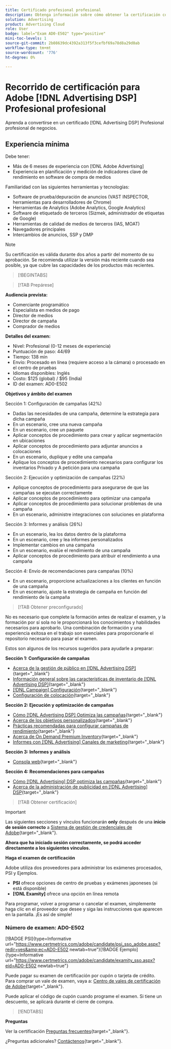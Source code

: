 ```yaml
---
title: Certificado profesional profesional
description: Obtenga información sobre cómo obtener la certificación como Adobe [!DNL Advertising DSP] Profesional profesional de negocios.
solution: Advertising
product: Advertising Cloud
role: User
badge: label="Exam AD0-E502" type="positive"
mini-toc-levels: 1
source-git-commit: 2b08639dc4392a313f5f3cefbf69a78d8a29d0ab
workflow-type: tm+mt
source-wordcount: '776'
ht-degree: 0%

---
```


# Recorrido de certificación para Adobe [!DNL Advertising DSP] Profesional profesional

Aprenda a convertirse en un certificado [!DNL Advertising DSP] Profesional profesional de negocios.

## Experiencia mínima

Debe tener:

* Más de 6 meses de experiencia con [!DNL Adobe Advertising]
* Experiencia en planificación y medición de indicadores clave de rendimiento en software de compra de medios

Familiaridad con las siguientes herramientas y tecnologías:

* Software de prueba/depuración de anuncios (VAST INSPECTOR, herramientas para desarrolladores de Chrome)
* Herramientas de Analytics (Adobe Analytics, Google Analytics)
* Software de etiquetado de terceros (Sizmek, administrador de etiquetas de Google)
* Herramientas de calidad de medios de terceros (IAS, MOAT)
* Navegadores principales
* Intercambios de anuncios, SSP y DMP

>[!NOTE]
>
>Su certificación es válida durante dos años a partir del momento de su aprobación. Se recomienda utilizar la versión más reciente cuando sea posible, ya que cubre las capacidades de los productos más recientes.

>[!BEGINTABS]

>[!TAB Prepárese]

**Audiencia prevista:**

* Comerciante programático
* Especialista en medios de pago
* Director de medios
* Director de campaña
* Comprador de medios

**Detalles del examen:**

* Nivel: Profesional (0-12 meses de experiencia)
* Puntuación de paso: 44/69
* Tiempo: 138 min
* Envío: Procesado en línea (requiere acceso a la cámara) o procesado en el centro de pruebas
* Idiomas disponibles: Inglés
* Costo: $125 (global) / $95 (India)
* ID del examen: AD0-E502

**Objetivos y ámbito del examen**

Sección 1: Configuración de campañas (42%)

* Dadas las necesidades de una campaña, determine la estrategia para dicha campaña
* En un escenario, cree una nueva campaña
* En un escenario, cree un paquete
* Aplicar conceptos de procedimiento para crear y aplicar segmentación en ubicaciones
* Aplicar conceptos de procedimiento para adjuntar anuncios a colocaciones
* En un escenario, duplique y edite una campaña
* Aplique los conceptos de procedimiento necesarios para configurar los inventarios Privado y A petición para una campaña

Sección 2: Ejecución y optimización de campañas (22%)

* Aplique conceptos de procedimiento para asegurarse de que las campañas se ejecutan correctamente
* Aplicar conceptos de procedimiento para optimizar una campaña
* Aplicar conceptos de procedimiento para solucionar problemas de una campaña
* En un escenario, administre integraciones con soluciones en plataforma

Sección 3: Informes y análisis (26%)

* En un escenario, lea los datos dentro de la plataforma
* En un escenario, cree y lea informes personalizados
* Implementar cambios en una campaña
* En un escenario, evalúe el rendimiento de una campaña
* Aplicar conceptos de procedimiento para atribuir el rendimiento a una campaña

Sección 4: Envío de recomendaciones para campañas (10%)

* En un escenario, proporcione actualizaciones a los clientes en función de una campaña
* En un escenario, ajuste la estrategia de campaña en función del rendimiento de la campaña

>[!TAB Obtener preconfigurado]

No es necesario que complete la formación antes de realizar el examen, y la formación por sí sola no le proporcionará los conocimientos y habilidades necesarios para aprobarlo. Una combinación de formación y una experiencia exitosa en el trabajo son esenciales para proporcionarle el repositorio necesario para pasar el examen.

Estos son algunos de los recursos sugeridos para ayudarle a preparar:

**Sección 1: Configuración de campañas**


* [Acerca de la gestión de público en [!DNL Advertising DSP]](https://experienceleague.adobe.com/docs/advertising/dsp/audiences/audience-about.html?lang=en){target="_blank"}
* [Información general sobre las características de inventario de [!DNL Advertising DSP]](https://experienceleague.adobe.com/docs/advertising/dsp/inventory/inventory-overview.html?lang=en){target="_blank"}
* [[!DNL Campaign] Configuración](https://experienceleague.adobe.com/docs/advertising/dsp/campaign-management/campaigns/campaign-settings.html?lang=en){target="_blank"}
* [Configuración de colocación](https://experienceleague.adobe.com/docs/advertising/dsp/campaign-management/placements/placement-settings.html?lang=en){target="_blank"}

**Sección 2: Ejecución y optimización de campañas**

* [Cómo [!DNL Advertising DSP] Optimiza las campañas](https://experienceleague.adobe.com/docs/advertising/dsp/optimization/optimization-how-dsp-optimizes-campaigns.html?lang=en){target="_blank"}
* [Acerca de los objetivos personalizados](https://experienceleague.adobe.com/docs/advertising/dsp/optimization/custom-goals/custom-goal-about.html?lang=en){target="_blank"}
* [Prácticas recomendadas para configurar campañas de rendimiento](https://experienceleague.adobe.com/docs/advertising/dsp/optimization/campaign-best-practices-performance.html?lang=en){target="_blank"}
* [Acerca de On Demand Premium Inventory](https://experienceleague.adobe.com/docs/advertising/dsp/inventory/on-demand/on-demand-inventory-about.html?lang=en){target="_blank"}
* [Informes con [!DNL Advertising] Canales de marketing](https://experienceleague.adobe.com/docs/analytics-learn/tutorials/integrations/ad-cloud/reporting-with-advertising-cloud-marketing-channels.html?lang=en){target="_blank"}

**Sección 3: Informes y análisis**

* [Consola web](https://experienceleague.adobe.com/docs/experience-manager-65/deploying/configuring/web-console.html?lang=en){target="_blank"}

**Sección 4: Recomendaciones para campañas**

* [Cómo [!DNL Advertising] DSP optimiza las campañas](https://experienceleague.adobe.com/docs/advertising/dsp/optimization/optimization-how-dsp-optimizes-campaigns.html?lang=en){target="_blank"}
* [Acerca de la administración de publicidad en [!DNL Advertising] DSP](https://experienceleague.adobe.com/docs/advertising/dsp/campaign-management/ads/ad-about.html?lang=en){target="_blank"}

>[!TAB Obtener certificación]

>[!IMPORTANT]
>
>Las siguientes secciones y vínculos funcionarán **only**  después de una **inicio de sesión correcto** a [Sistema de gestión de credenciales de Adobe](http://www.certmetrics.com/adobe){target="_blank"}.


**Ahora que ha iniciado sesión correctamente, se podrá acceder directamente a los siguientes vínculos.**

**Haga el examen de certificación**

Adobe utiliza dos proveedores para administrar los exámenes procesados, PSI y Ejemplos.

* **PSI** ofrece opciones de centro de pruebas y exámenes japoneses (si está disponible)
* **[!DNL Examity]** ofrece una opción en línea remota

Para programar, volver a programar o cancelar el examen, simplemente haga clic en el proveedor que desee y siga las instrucciones que aparecen en la pantalla. ¡Es así de simple!

### Número de examen: AD0-E502

[!BADGE PSI]{type=Informative url="https://www.certmetrics.com/adobe/candidate/psi_sso_adobe.aspx?redir=yes&amp;ec=AD0-E502 newtab=true"}[!BADGE Ejemplo]{type=Informative url="https://www.certmetrics.com/adobe/candidate/examity_sso.aspx?eid=AD0-E502 newtab=true"}

Puede pagar su examen de certificación por cupón o tarjeta de crédito. Para comprar un vale de examen, vaya a: [Centro de vales de certificación de Adobe](https://market.xvoucher.com/adobe/global){target="_blank"}.

Puede aplicar el código de cupón cuando programe el examen. Si tiene un descuento, se aplicará durante el cierre de compra.

>[!ENDTABS]

**Preguntas**

Ver la certificación [Preguntas frecuentes](https://experienceleague.adobe.com/docs/certification/certification/faq.html?lang=en){target="_blank"}.

¿Preguntas adicionales? [Contáctenos](mailto:certif@adobe.com){target="_blank"}.
